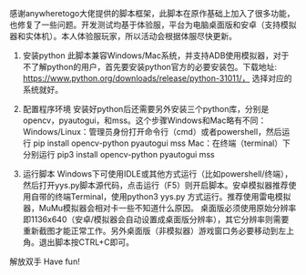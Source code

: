 感谢anywheretogo大佬提供的脚本框架，此脚本在原作基础上加入了很多功能，也修复了一些问题。开发测试均基于体验服，平台为电脑桌面版和安卓（支持模拟器和实体机）。本人体验服玩家，所以活动会根据体服尽快更新。

1. 安装python
此脚本兼容Windows/Mac系统，并支持ADB使用模拟器，对于不了解python的用户，首先要安装python官方的必要安装包。下载地址: https://www.python.org/downloads/release/python-31011/， 选择对应的系统就好。

2. 配置程序环境
安装好python后还需要另外安装三个python库，分别是opencv，pyautogui，和mss。这个步骤Windows和Mac略有不同：
Windows/Linux：管理员身份打开命令行（cmd）或者powershell，然后运行 pip install opencv-python pyautogui mss
Mac：在终端（terminal）下分别运行 pip3 install opencv-python pyautogui mss

3. 运行脚本
Windows下可使用IDLE或其他方式运行（比如powershell/终端），然后打开yys.py脚本源代码，点击运行（F5）则开启脚本。安卓模拟器推荐使用自带的终端Terminal，使用python3 yys.py 方式运行。推荐使用雷电模拟器，MuMu模拟器会相对卡一些不知道什么原因。
桌面版必须使用原始分辨率即1136x640（安卓/模拟器会自动设置成桌面版分辨率），其它分辨率则需要重新截图才能正常工作。另外桌面版（非模拟器）游戏窗口务必要移动到左上角。退出脚本按CTRL+C即可。

解放双手 Have fun!
